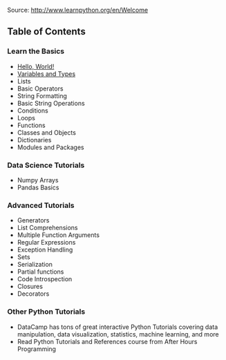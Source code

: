 Source: http://www.learnpython.org/en/Welcome

## Table of Contents
### Learn the Basics
- [Hello, World!](http://www.learnpython.org/en/Hello%2C_World%21)
- [Variables and Types](http://www.learnpython.org/en/Variables_and_Types)
- Lists
- Basic Operators
- String Formatting
- Basic String Operations
- Conditions
- Loops
- Functions
- Classes and Objects
- Dictionaries
- Modules and Packages

### Data Science Tutorials
- Numpy Arrays
- Pandas Basics

### Advanced Tutorials
- Generators
- List Comprehensions
- Multiple Function Arguments
- Regular Expressions
- Exception Handling
- Sets
- Serialization
- Partial functions
- Code Introspection
- Closures
- Decorators

### Other Python Tutorials
- DataCamp has tons of great interactive Python Tutorials covering data manipulation, data visualization, statistics, machine learning, and more
- Read Python Tutorials and References course from After Hours Programming
